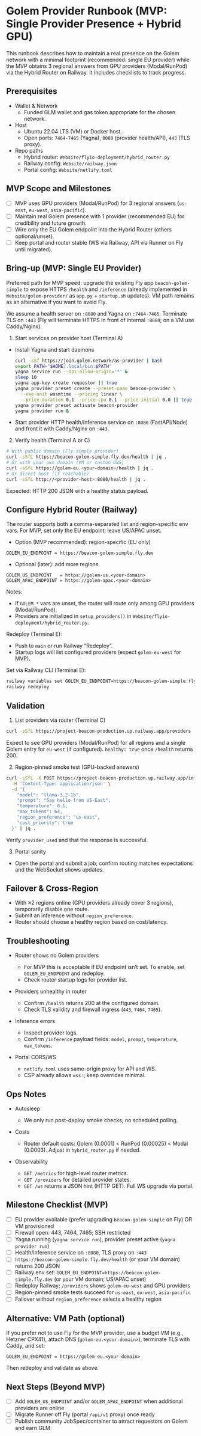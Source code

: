# Golem Provider Runbook (MVP: Single Provider Presence + Hybrid GPU)

This runbook describes how to maintain a real presence on the Golem network with a minimal footprint (recommended: single EU provider) while the MVP obtains 3 regional answers from GPU providers (Modal/RunPod) via the Hybrid Router on Railway. It includes checklists to track progress.

## Prerequisites

- Wallet & Network
  - Funded GLM wallet and gas token appropriate for the chosen network.
- Host
  - Ubuntu 22.04 LTS (VM) or Docker host.
  - Open ports: `7464-7465` (Yagna), `8080` (provider health/API), `443` (TLS proxy).
- Repo paths
  - Hybrid router: `Website/flyio-deployment/hybrid_router.py`
  - Railway config: `Website/railway.json`
  - Portal config: `Website/netlify.toml`

## MVP Scope and Milestones

- [ ] MVP uses GPU providers (Modal/RunPod) for 3 regional answers (`us-east`, `eu-west`, `asia-pacific`).
- [ ] Maintain real Golem presence with 1 provider (recommended EU) for credibility and future growth.
- [ ] Wire only the EU Golem endpoint into the Hybrid Router (others optional/unset).
- [ ] Keep portal and router stable (WS via Railway, API via Runner on Fly until migrated).

## Bring-up (MVP: Single EU Provider)

Preferred path for MVP speed: upgrade the existing Fly app `beacon-golem-simple` to expose HTTPS `/health` and `/inference` (already implemented in `Website/golem-provider/` as `app.py` + `startup.sh` updates). VM path remains as an alternative if you want to avoid Fly.

We assume a health server on `:8080` and Yagna on `:7464-7465`. Terminate TLS on `:443` (Fly will terminate HTTPS in front of internal `:8080`; on a VM use Caddy/Nginx).

1) Start services on provider host (Terminal A)
- Install Yagna and start daemons
  ```bash
  curl -sSf https://join.golem.network/as-provider | bash
  export PATH="$HOME/.local/bin:$PATH"
  yagna service run --api-allow-origin='*' &
  sleep 10
  yagna app-key create requestor || true
  yagna provider preset create --preset-name beacon-provider \
    --exe-unit wasmtime --pricing linear \
    --price-duration 0.1 --price-cpu 0.1 --price-initial 0.0 || true
  yagna provider preset activate beacon-provider
  yagna provider run &
  ```
- Start provider HTTP health/inference service on `:8080` (FastAPI/Node) and front it with Caddy/Nginx on `:443`.

2) Verify health (Terminal A or C)
```bash
# With public domain (Fly simple provider)
curl -sSfL https://beacon-golem-simple.fly.dev/health | jq .
# Or with your own domain (VM or custom DNS)
curl -sSfL https://golem-eu.<your-domain>/health | jq .
# Or direct host (if reachable)
curl -sSfL http://<provider-host>:8080/health | jq .
```
Expected: HTTP 200 JSON with a healthy status payload.

## Configure Hybrid Router (Railway)

The router supports both a comma-separated list and region-specific env vars. For MVP, set only the EU endpoint; leave US/APAC unset.

- Option (MVP recommended): region-specific (EU only)
```
GOLEM_EU_ENDPOINT = https://beacon-golem-simple.fly.dev
```

- Optional (later): add more regions
```
GOLEM_US_ENDPOINT   = https://golem-us.<your-domain>
GOLEM_APAC_ENDPOINT = https://golem-apac.<your-domain>
```

Notes:
- If `GOLEM_*` vars are unset, the router will route only among GPU providers (Modal/RunPod).
- Providers are initialized in `setup_providers()` in `Website/flyio-deployment/hybrid_router.py`.

Redeploy (Terminal E):
- Push to `main` or run Railway “Redeploy”.
- Startup logs will list configured providers (expect `golem-eu-west` for MVP).

Set via Railway CLI (Terminal E):
```bash
railway variables set GOLEM_EU_ENDPOINT=https://beacon-golem-simple.fly.dev
railway redeploy
```

## Validation

1) List providers via router (Terminal C)
```bash
curl -sSfL https://project-beacon-production.up.railway.app/providers | jq .
```
Expect to see GPU providers (Modal/RunPod) for all regions and a single Golem entry for `eu-west` (if configured). `healthy: true` once `/health` returns 200.

2) Region-pinned smoke test (GPU-backed answers)
```bash
curl -sSfL -X POST https://project-beacon-production.up.railway.app/inference \
  -H 'Content-Type: application/json' \
  -d '{
    "model": "llama-3.2-1b",
    "prompt": "Say hello from US-East",
    "temperature": 0.1,
    "max_tokens": 64,
    "region_preference": "us-east",
    "cost_priority": true
  }' | jq .
```
Verify `provider_used` and that the response is successful.

3) Portal sanity
- Open the portal and submit a job; confirm routing matches expectations and the WebSocket shows updates.

## Failover & Cross-Region

- With ≥2 regions online (GPU providers already cover 3 regions), temporarily disable one route.
- Submit an inference without `region_preference`.
- Router should choose a healthy region based on cost/latency.

## Troubleshooting

- Router shows no Golem providers
  - For MVP this is acceptable if EU endpoint isn’t set. To enable, set `GOLEM_EU_ENDPOINT` and redeploy.
  - Check router startup logs for provider list.

- Providers unhealthy in router
  - Confirm `/health` returns 200 at the configured domain.
  - Check TLS validity and firewall ingress (`443`, `7464`, `7465`).

- Inference errors
  - Inspect provider logs.
  - Confirm `/inference` payload fields: `model`, `prompt`, `temperature`, `max_tokens`.

- Portal CORS/WS
  - `netlify.toml` uses same-origin proxy for API and WS.
  - CSP already allows `wss:`; keep overrides minimal.

## Ops Notes

- Autosleep
  - We only run post-deploy smoke checks; no scheduled polling.

- Costs
  - Router default costs: Golem (0.0001) < RunPod (0.00025) < Modal (0.0003). Adjust in `hybrid_router.py` if needed.

- Observability
  - `GET /metrics` for high-level router metrics.
  - `GET /providers` for detailed provider states.
  - `GET /ws` returns a JSON hint (HTTP GET). Full WS upgrade via portal.

## Milestone Checklist (MVP)

- [ ] EU provider available (prefer upgrading `beacon-golem-simple` on Fly) OR VM provisioned
- [ ] Firewall open: 443, 7464, 7465; SSH restricted
- [ ] Yagna running (`yagna service run`), provider preset active (`yagna provider run`)
- [ ] Health/inference service on `:8080`, TLS proxy on `:443`
- [ ] `https://beacon-golem-simple.fly.dev/health` (or your VM domain) returns 200 JSON
- [ ] Railway env set: `GOLEM_EU_ENDPOINT=https://beacon-golem-simple.fly.dev` (or your VM domain; US/APAC unset)
- [ ] Redeploy Railway; `/providers` shows `golem-eu-west` and GPU providers
- [ ] Region-pinned smoke tests succeed for `us-east`, `eu-west`, `asia-pacific`
- [ ] Failover without `region_preference` selects a healthy region

## Alternative: VM Path (optional)

If you prefer not to use Fly for the MVP provider, use a budget VM (e.g., Hetzner CPX41), attach DNS (`golem-eu.<your-domain>`), terminate TLS with Caddy, and set:
```
GOLEM_EU_ENDPOINT = https://golem-eu.<your-domain>
```
Then redeploy and validate as above.

## Next Steps (Beyond MVP)

- [ ] Add `GOLEM_US_ENDPOINT` and/or `GOLEM_APAC_ENDPOINT` when additional providers are online
- [ ] Migrate Runner off Fly (portal `/api/v1` proxy) once ready
- [ ] Publish community JobSpec/container to attract requestors on Golem and earn GLM

